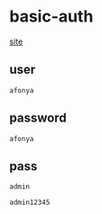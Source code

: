 # basic-auth

[site](https://afonya-test.chisto.plus/)

## user

```
afonya
```

## password

```
afonya
```

## pass

```
admin
```

```
admin12345
```
